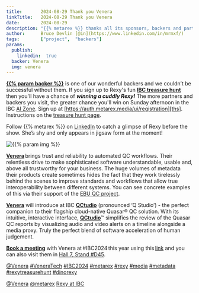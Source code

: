 ```yaml
---
title:       2024-08-29 Thank you Venera
linkTitle:   2024-08-29 Thank you Venera
date:        2024-08-29
description: "{{% metarex %}} thanks all its sponsors, backers and partners"
author:      Bruce Devlin [@in](https://www.linkedin.com/in/mrmxf/)
tags:        ["project",  "backers"]
params:
  publish:
    linkedin:  true
  backer: Venera
  img: venera
---
```


**[{{% param backer %}}][web]** is one of our wonderful backers and we couldn’t
be successful without them. If you sign up to Rexy's fun **[IBC treasure
hunt][ths]** then you'll have a chance of ***winning a cuddly Rexy!*** The more
partners and backers you visit, the greater chance you'll win on Sunday
afternoon in the IBC [AI Zone][rxydraw]. Sign up at
[https://auth.metarex.media/ui/registration][ths]. Instructions on the [treasure hunt
page][thp].

Follow {{% metarex %}} on [LinkedIn][limrx] to catch a glimpse of Rexy before
the show. She’s shy and only appears in jigsaw form at the moment!

<img  class="ui centered bordered rounded image" src="featured-{{% param img %}}.png" alt="{{% param img %}}">

**[Venera][web]** brings trust and reliability to automated QC workflows. Their
relentless drive to make sophisticated software understandable, usable and,
above all trustworthy for your business. The huge volumes of metadata their
products create sometimes hides the fact that they work tirelessly behind the
scenes to improve standards and workflows that allow true interoperability
between different systems. You can see concrete examples of this via their
support of the [EBU QC project][ebuqc].

**[Venera][web]** will introduce at IBC **[QCtudio][qc]** (pronounced ‘Q
Studio’) - the perfect companion to their flagship cloud-native Quasar® QC
solution. With its intuitive, interactive interface, **[QCtudio][qc]**™
simplifies the review of the Quasar QC reports by visualizing audio and video
alerts on a timeline alongside a media proxy. Truly the perfect blend of
software acceleration of human judgement.

**[Book a meeting][meet]** with Venera at #IBC2024 this year using
this [link][meet] and you can also visit them in [Hall 7, Stand #D45][7.D45].

[@Venera](https://www.linkedin.com/company/venera-technologies/)
[#VeneraTech](https://www.linkedin.com/search/results/all/?keywords=%23VeneraTech)
[#IBC2024](https://www.linkedin.com/search/results/all/?keywords=%23IBC2024)
[#metarex](https://www.linkedin.com/search/results/all/?keywords=%23metarex)
[#rexy](https://www.linkedin.com/search/results/all/?keywords=%23rexy)
[#media](https://www.linkedin.com/search/results/all/?keywords=%23media)
[#metadata](https://www.linkedin.com/search/results/all/?keywords=%23metadata)
[#rexytreasurehunt](https://www.linkedin.com/search/results/all/?keywords=%23rexytreasurehunt)
[#dinorexy](https://www.linkedin.com/search/results/all/?keywords=%23dinorexy)

<i class="linkedin icon"></i>[@Venera](https://www.linkedin.com/company/venera-technologies/)
<i class="linkedin icon"></i>[@metarex][limrx]
<i class="linkedin icon"></i>[Rexy at IBC][lirxy]

[web]:    https://www.veneratech.com/
[qc]:     https://www.veneratech.com/qctudio/
[ebuqc]:  https://qc.ebu.io/
[meet]:   https://www.veneratech.com/ibc2024
[7.D45]:  https://ibc2024.mapyourshow.com/8_0/floorplan/?hallID=C&selectedBooth=7.D45

[limrx]:   https://uk.linkedin.com/company/metarex-media
[lirxy]:   https://www.linkedin.com/search/results/all/?keywords=%23ibc2024%20%23metarex%20%23rexy
[rxydraw]: https://ibc2024.mapyourshow.com/8_0/floorplan/?st=keyword&hallID=J&sv=V-NOVA&selectedBooth=14.AI03
[ths]:     https://auth.metarex.media/ui/registration
[thp]:     /project/treasure-hunt/
